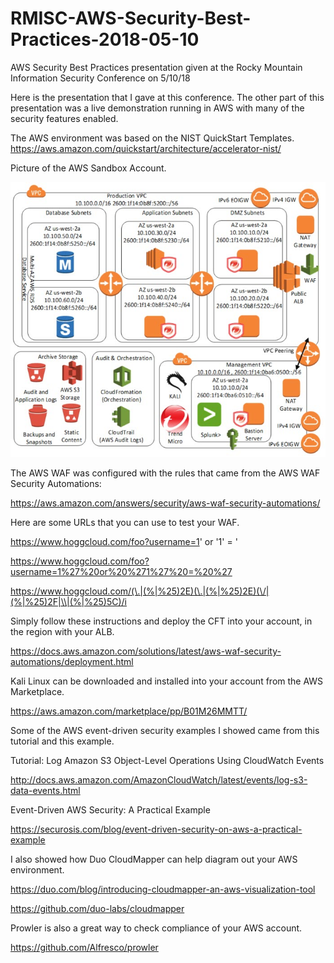 # RMISC-AWS-Security-Best-Practices-2018-05-10
AWS Security Best Practices presentation given at the Rocky Mountain Information Security Conference on 5/10/18

Here is the presentation that I gave at this conference.
The other part of this presentation was a live demonstration running in AWS with many of the security features enabled.

The AWS environment was based on the NIST QuickStart Templates.
https://aws.amazon.com/quickstart/architecture/accelerator-nist/

Picture of the AWS Sandbox Account.

![alt tag](https://github.com/ScottHogg/RMISC-AWS-Security-Best-Practices-2018-05-10/raw/master/Testbed%20AWS%20Account.jpg)

The AWS WAF was configured with the rules that came from the AWS WAF Security Automations:

https://aws.amazon.com/answers/security/aws-waf-security-automations/

Here are some URLs that you can use to test your WAF.

https://www.hoggcloud.com/foo?username=1' or '1' = '

https://www.hoggcloud.com/foo?username=1%27%20or%20%271%27%20=%20%27

https://www.hoggcloud.com/(\.|(%|%25)2E)(\.|(%|%25)2E)(\/|(%|%25)2F|\\|(%|%25)5C)/i



Simply follow these instructions and deploy the CFT into your account, in the region with your ALB.

https://docs.aws.amazon.com/solutions/latest/aws-waf-security-automations/deployment.html



Kali Linux can be downloaded and installed into your account from the AWS Marketplace.

https://aws.amazon.com/marketplace/pp/B01M26MMTT/



Some of the AWS event-driven security examples I showed came from this tutorial and this example.

Tutorial: Log Amazon S3 Object-Level Operations Using CloudWatch Events

http://docs.aws.amazon.com/AmazonCloudWatch/latest/events/log-s3-data-events.html

Event-Driven AWS Security: A Practical Example

https://securosis.com/blog/event-driven-security-on-aws-a-practical-example



I also showed how Duo CloudMapper can help diagram out your AWS environment.

https://duo.com/blog/introducing-cloudmapper-an-aws-visualization-tool

https://github.com/duo-labs/cloudmapper



Prowler is also a great way to check compliance of your AWS account.

https://github.com/Alfresco/prowler
